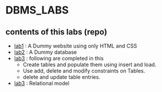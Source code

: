 # DBMS_LABS
## contents of this labs (repo)

- [lab1](https://github.com/lordcod99/DBMS_LABS/tree/main/lab1) : A Dummy website using only HTML and CSS
- [lab2](https://github.com/lordcod99/DBMS_LABS/tree/main/lab2) : A Dummy database
- [lab3](https://github.com/lordcod99/DBMS_LABS/tree/main/lab3) : following are completed in this 
  - Create tables and populate them using insert and load.
  - Use add, delete and modify constraints on Tables.
  - delete and update table entries.
- [lab3](https://github.com/lordcod99/DBMS_LABS/tree/main/lab5) : Relational model
